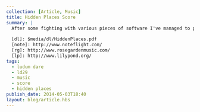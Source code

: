 ```yaml
---
collection: [Article, Music]
title: Hidden Places Score
summary: |
  After some fighting with various pieces of software I've managed to produce a score of [Hidden Places][dl], available for download. After struggling with [Rose Garden][rg] and [LilyPond][lp] I ended up importing the MIDI file into [NoteFlight][note] and printed out to PDF.
    
  [dl]: $media/dl/HiddenPlaces.pdf
  [note]: http://www.noteflight.com/
  [rg]: http://www.rosegardenmusic.com/
  [lp]: http://www.lilypond.org/
tags: 
  - ludum dare
  - ld29
  - music
  - score
  - hidden places
publish_date: 2014-05-03T18:40
layout: blog/article.hbs
---
```

